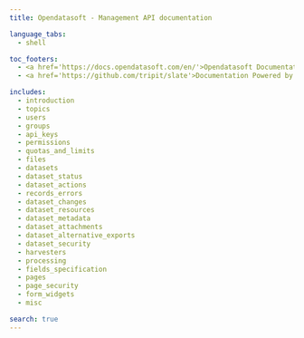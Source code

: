 ```yaml
---
title: Opendatasoft - Management API documentation

language_tabs:
  - shell

toc_footers:
  - <a href='https://docs.opendatasoft.com/en/'>Opendatasoft Documentation</a>
  - <a href='https://github.com/tripit/slate'>Documentation Powered by Slate</a>

includes:
  - introduction
  - topics
  - users
  - groups
  - api_keys
  - permissions
  - quotas_and_limits
  - files
  - datasets
  - dataset_status
  - dataset_actions
  - records_errors
  - dataset_changes
  - dataset_resources
  - dataset_metadata
  - dataset_attachments
  - dataset_alternative_exports
  - dataset_security
  - harvesters
  - processing
  - fields_specification
  - pages
  - page_security
  - form_widgets
  - misc

search: true
---
```

